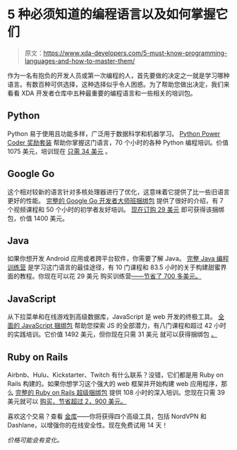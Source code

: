 # 5 种必须知道的编程语言以及如何掌握它们

> 原文：<https://www.xda-developers.com/5-must-know-programming-languages-and-how-to-master-them/>

作为一名有抱负的开发人员或第一次编程的人，首先要做的决定之一就是学习哪种语言。有数百种可供选择，这种选择似乎令人困惑。为了帮助您做出决定，我们来看看 XDA 开发者仓库中五种最重要的编程语言和一些相关的培训包。

## **Python**

Python 易于使用且功能多样，广泛用于数据科学和机器学习。 [Python Power Coder 奖励套装](https://depot.xda-developers.com/sales/the-python-power-coder-bonus-bundle?utm_source=xda-developers.com&utm_medium=referral&utm_campaign=the-python-power-coder-bonus-bundle&utm_term=scsf-336204&utm_content=a0x1P000004MWs2&scsonar=1) 帮助你掌握这门语言，70 个小时的各种 Python 编程培训。价值 1075 美元，培训现在 [只需 34 美元](https://depot.xda-developers.com/sales/the-python-power-coder-bonus-bundle?utm_source=xda-developers.com&utm_medium=referral&utm_campaign=the-python-power-coder-bonus-bundle&utm_term=scsf-336204&utm_content=a0x1P000004MWs2&scsonar=1) 。

## **Google Go**

这个相对较新的语言针对多核处理器进行了优化，这意味着它提供了比一些旧语言更好的性能。 [完整的 Google Go 开发者大师班捆绑包](https://depot.xda-developers.com/sales/the-complete-google-go-developer-master-class-bundle?utm_source=xda-developers.com&utm_medium=referral&utm_campaign=the-complete-google-go-developer-master-class-bundle&utm_term=scsf-336205&utm_content=a0x1P000004MWs2&scsonar=1) 提供了很好的介绍，有 7 个视频课程和 50 个小时的初学者友好培训。 [现在订购 29 美元](https://depot.xda-developers.com/sales/the-complete-google-go-developer-master-class-bundle?utm_source=xda-developers.com&utm_medium=referral&utm_campaign=the-complete-google-go-developer-master-class-bundle&utm_term=scsf-336205&utm_content=a0x1P000004MWs2&scsonar=1) 即可获得该捆绑包，价值 1400 美元。

## **Java**

如果你想开发 Android 应用或者跨平台软件，你需要了解 Java。 [完整 Java 编程训练营](https://depot.xda-developers.com/sales/complete-java-bundle?utm_source=xda-developers.com&utm_medium=referral&utm_campaign=complete-java-bundle&utm_term=scsf-336206&utm_content=a0x1P000004MWs2&scsonar=1) 是学习这门语言的最佳途径，有 10 门课程和 83.5 小时的关于构建甜蜜界面的教程。你现在可以花 29 美元 购买训练营[——节省了 700 多美元。](https://depot.xda-developers.com/sales/complete-java-bundle?utm_source=xda-developers.com&utm_medium=referral&utm_campaign=complete-java-bundle&utm_term=scsf-336206&utm_content=a0x1P000004MWs2&scsonar=1)

## **JavaScript**

从下拉菜单和在线游戏到高级数据库，JavaScript 是 web 开发的终极工具。 [全面的 JavaScript 捆绑包](https://depot.xda-developers.com/sales/the-complete-javascript-bundle?utm_source=xda-developers.com&utm_medium=referral&utm_campaign=the-complete-javascript-bundle&utm_term=scsf-336207&utm_content=a0x1P000004MWs2&scsonar=1) 帮助您探索 JS 的全部潜力，有八门课程和超过 42 小时的实践培训。它价值 1492 美元，但你现在只需 31 美元 就可以获得捆绑包 [。](https://depot.xda-developers.com/sales/the-complete-javascript-bundle?utm_source=xda-developers.com&utm_medium=referral&utm_campaign=the-complete-javascript-bundle&utm_term=scsf-336207&utm_content=a0x1P000004MWs2&scsonar=1)

## **Ruby on Rails**

Airbnb、Hulu、Kickstarter、Twitch 有什么联系？没错，它们都是用 Ruby on Rails 构建的。如果你想学习这个强大的 web 框架并开始构建 web 应用程序，那么 [完整的 Ruby on Rails 超级捆绑包](https://depot.xda-developers.com/sales/ruby-ruby-on-rails-super-bundle?utm_source=xda-developers.com&utm_medium=referral&utm_campaign=ruby-ruby-on-rails-super-bundle&utm_term=scsf-336208&utm_content=a0x1P000004MWs2&scsonar=1) 提供 108 小时的深入培训。您现在只需 39 美元就可以 [购买，节省超过 2，900 美元。](https://depot.xda-developers.com/sales/ruby-ruby-on-rails-super-bundle?utm_source=xda-developers.com&utm_medium=referral&utm_campaign=ruby-ruby-on-rails-super-bundle&utm_term=scsf-336208&utm_content=a0x1P000004MWs2&scsonar=1)

喜欢这个交易？查看 [金库](http://depot.xda-developers.com/sales/vault-the-online-security-cloud-14?utm_source=xda-developers.com&utm_medium=referral-subdeal&utm_campaign=vault)——你将获得四个高级工具，包括 NordVPN 和 Dashlane，以增强你的在线安全性。现在免费试用 14 天！

*价格可能会有变化。*